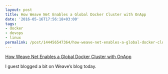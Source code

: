 ```yaml
---
layout: post
title: How Weave Net Enables a Global Docker Cluster with OnApp
date: '2016-05-16T17:56:18+03:00'
tags:
- docker
- devops
- linux
permalink: /post/144456547364/how-weave-net-enables-a-global-docker-cluster-with
---
```

[How Weave Net Enables a Global Docker Cluster with OnApp](https://www.weave.works/weave-global-docker-cluster/)  

I guest blogged a bit on Weave’s blog today.
